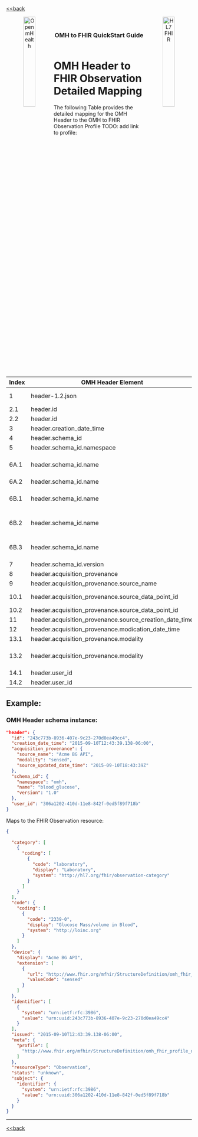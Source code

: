 [<<back](../README.md)
<!---
tags: omh2fhir
title: wide-template
--->

<!-- icons -->
<header>
<a href="https://www.openmhealth.org/">
<img align="left" width="25%" height="25%" src="https://www.openmhealth.org/wp-content/themes/openmhealth2015/dist/images/logo@2x.png" alt="Open mHealth">
</a>


<a href="http://hl7.org/fhir">
<img align="right" width="25%" height="25%" src="http://build.fhir.org/assets/images/fhir-logo-www.png" alt="HL7 FHIR">
</a>

<br />

<h3 class="logoHeader" align="center">OMH to FHIR QuickStart Guide</h3>
</header>


<!-- wide style: to accomodate tables -->



# OMH Header to FHIR Observation Detailed Mapping

The following Table provides the detailed mapping for the OMH Header to the OMH to FHIR Observation Profile TODO: add link to profile:


|Index|OMH  Header Element|FHIR Attribute|Mapping Instructions|
|---|---|---|---|
|1|header-1.2.json|OMH to FHIR Observation Profile||
|2.1|header.id||concatenation of  "urn:uuid:" + header.id|
|2.2|header.id|identifier[0].system|fixed to "urn:ietf:rfc:3986"|
|3|header.creation_date_time|issued|= header.creation_date_time|
|4|header.schema_id|None||
|5|header.schema_id.namespace|None||
|6A.1|header.schema_id.name|category[0].coding[0].code|Map header.schema_id.name to column "Observation.category.code" using  the [OMH DataPoint Element to FHIR Element Mapping Table](/d4c66YHxQxi9Xqv_0qBpJA)|
|6A.2|header.schema_id.name|category[0].coding[0].system|fixed to "http://hl7.org/fhir/observation-category"|
|6B.1|header.schema_id.name|code.coding[0].code|Map header.schema_id.name to column "Observation.code.code" using  the [data_point_mapping_table](#)|
|6B.2|header.schema_id.name|code.coding[0].system|Map header.schema_id.name to column "Observation.code.system" using  the [data_point_mapping_table](#)|
|6B.3|header.schema_id.name|code.coding[0].display|Map header.schema_id.name to column "Observation.code.display" using  the [data_point_mapping_table](#)|
|7|header.schema_id.version|None||
|8|header.acquisition_provenance|None||
|9|header.acquisition_provenance.source_name|device.display|= header.acquisition_provenance.source_name|
|10.1|header.acquisition_provenance.source_data_point_id|identifier[1].value|concatenation of  "urn:uuid:" + header.acquisition_provenance.source_data_point_id|
|10.2|header.acquisition_provenance.source_data_point_id|identifier[1].system|fixed to "urn:ietf:rfc:3986"|
|11|header.acquisition_provenance.source_creation_date_time|None||
|12|header.acquisition_provenance.modication_date_time|None||
|13.1|header.acquisition_provenance.modality|device.extension[0].valueCode|= header.acquisition_provenance.modality|
|13.2|header.acquisition_provenance.modality|device.extension[0].url|fixed to "http://www.fhir.org/mfhir/StructureDefinition/extenion-modality"|
|14.1|header.user_id|subject.identifier.value|concatenation of  "urn:uuid:" + header.user_id|
|14.2|header.user_id|subject.identifier.system|fixed to "urn:ietf:rfc:3986"|


## Example:

### OMH Header schema instance:

~~~json
"header": {
  "id": "243c773b-8936-407e-9c23-270d0ea49cc4",
  "creation_date_time": "2015-09-10T12:43:39.138-06:00",
  "acquisition_provenance": {
    "source_name": "Acme BG API",
    "modality": "sensed",
    "source_updated_date_time": "2015-09-10T18:43:39Z"
  },
  "schema_id": {
    "namespace": "omh",
    "name": "blood_glucose",
    "version": "1.0"
  },
  "user_id": "306a1202-410d-11e8-842f-0ed5f89f718b"
}
~~~

Maps to the FHIR Observation resource:

~~~json
{
  
  "category": [
    {
      "coding": [
        {
          "code": "laboratory",
          "display": "Laboratory",
          "system": "http://hl7.org/fhir/observation-category"
        }
      ]
    }
  ],
  "code": {
    "coding": [
      {
        "code": "2339-0",
        "display": "Glucose Mass/volume in Blood",
        "system": "http://loinc.org"
      }
    ]
  },
  "device": {
    "display": "Acme BG API",
    "extension": [
      {
        "url": "http://www.fhir.org/mfhir/StructureDefinition/omh_fhir_observation_device_modality",
        "valueCode": "sensed"
      }
    ]
  },
  "identifier": [
    {
      "system": "urn:ietf:rfc:3986",
      "value": "urn:uuid:243c773b-8936-407e-9c23-270d0ea49cc4"
    }
  ],
  "issued": "2015-09-10T12:43:39.138-06:00",
  "meta": {
    "profile": [
      "http://www.fhir.org/mfhir/StructureDefinition/omh_fhir_profile_quantitative_observation"
    ]
  },
  "resourceType": "Observation",
  "status": "unknown",
  "subject": {
    "identifier": {
      "system": "urn:ietf:rfc:3986",
      "value": "urn:uuid:306a1202-410d-11e8-842f-0ed5f89f718b"
    }
  }
}
~~~


---

[<<back](../README.md)